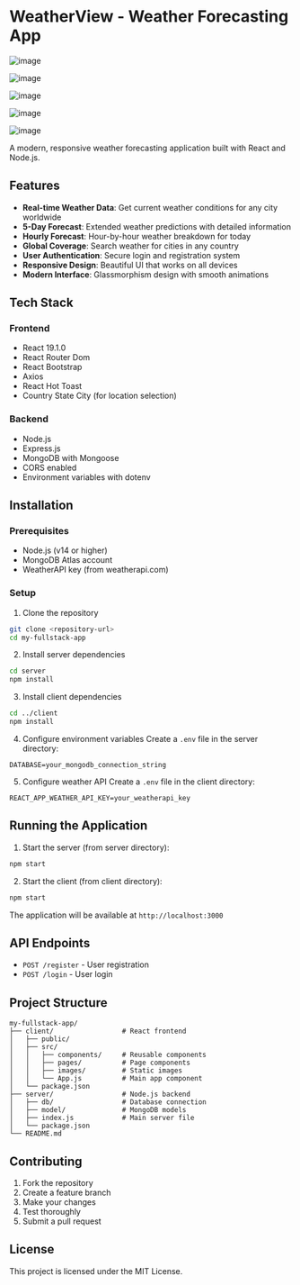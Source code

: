 # WeatherView - Weather Forecasting App

![image](https://github.com/user-attachments/assets/b6c77975-d8ef-4390-b1b4-9839e7177592)

![image](https://github.com/user-attachments/assets/23a42b0a-fb47-420b-ac4a-83d8175a5bc8)

![image](https://github.com/user-attachments/assets/a931c172-8578-43fb-b283-59824eb27cff)

![image](https://github.com/user-attachments/assets/5724a103-e194-4296-832b-c03878a78807)

![image](https://github.com/user-attachments/assets/45d5d680-eada-463f-a476-154d46beca31)




A modern, responsive weather forecasting application built with React and Node.js.

## Features

- **Real-time Weather Data**: Get current weather conditions for any city worldwide
- **5-Day Forecast**: Extended weather predictions with detailed information
- **Hourly Forecast**: Hour-by-hour weather breakdown for today
- **Global Coverage**: Search weather for cities in any country
- **User Authentication**: Secure login and registration system
- **Responsive Design**: Beautiful UI that works on all devices
- **Modern Interface**: Glassmorphism design with smooth animations

## Tech Stack

### Frontend
- React 19.1.0
- React Router Dom
- React Bootstrap
- Axios
- React Hot Toast
- Country State City (for location selection)

### Backend
- Node.js
- Express.js
- MongoDB with Mongoose
- CORS enabled
- Environment variables with dotenv

## Installation

### Prerequisites
- Node.js (v14 or higher)
- MongoDB Atlas account
- WeatherAPI key (from weatherapi.com)

### Setup

1. Clone the repository
```bash
git clone <repository-url>
cd my-fullstack-app
```

2. Install server dependencies
```bash
cd server
npm install
```

3. Install client dependencies
```bash
cd ../client
npm install
```

4. Configure environment variables
Create a `.env` file in the server directory:
```env
DATABASE=your_mongodb_connection_string
```

5. Configure weather API
Create a `.env` file in the client directory:
```env
REACT_APP_WEATHER_API_KEY=your_weatherapi_key
```

## Running the Application

1. Start the server (from server directory):
```bash
npm start
```

2. Start the client (from client directory):
```bash
npm start
```

The application will be available at `http://localhost:3000`

## API Endpoints

- `POST /register` - User registration
- `POST /login` - User login

## Project Structure

```
my-fullstack-app/
├── client/                 # React frontend
│   ├── public/
│   ├── src/
│   │   ├── components/     # Reusable components
│   │   ├── pages/          # Page components
│   │   ├── images/         # Static images
│   │   └── App.js          # Main app component
│   └── package.json
├── server/                 # Node.js backend
│   ├── db/                 # Database connection
│   ├── model/              # MongoDB models
│   ├── index.js            # Main server file
│   └── package.json
└── README.md
```

## Contributing

1. Fork the repository
2. Create a feature branch
3. Make your changes
4. Test thoroughly
5. Submit a pull request

## License

This project is licensed under the MIT License.

